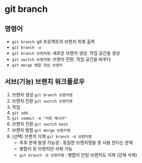 # git branch

## 명령어

- `git branch`: git 프로젝트의 브랜치 목록 출력
- `git branch -a`
- `git branch 브랜치명`: 새로운 브랜치 생성. 작업 공간을 생성
- `git switch 브랜치명`: 브랜치 전환. 작업 공간을 바꾸다
- `git merge 병합 대상 브랜치`

## 서브(기능) 브랜치 워크플로우

1. 브랜치 생성 `git branch 브랜치명`
2. 브랜치 전환 `git switch 브랜치명`
3. 작업
4. `git add . `
5. `git commit -m "커밋 메시지"`
6. 브랜치 전환 `git switch main`
7. 브랜치 병합 `git merge 브랜치명`
8. (선택) 브랜치 삭제 `git branch -d 브랜치명`
   - 추후 문제 발생 가능성 : 동일한 브랜치명을 못 사용 한다는 문제
   - 병합이 된 브랜치만 삭제 가능
   - `git branch -D 브랜치명` : 병합이 안된 브랜치도 삭제 (강제 삭제)
